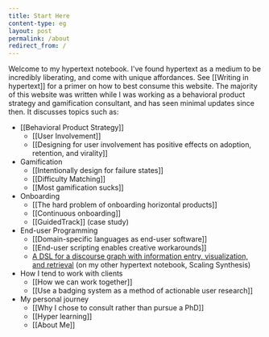 ```yaml
---
title: Start Here
content-type: eg
layout: post
permalink: /about
redirect_from: /
---
```


Welcome to my hypertext notebook. I've found hypertext as a medium to be incredibly liberating, and come with unique affordances. See [[Writing in hypertext]] for a primer on how to best consume this website. The majority of this website was written while I was working as a behavioral product strategy and gamification consultant, and has seen minimal updates since then. It discusses topics such as:

- [[Behavioral Product Strategy]]
  - [[User Involvement]]
  - [[Designing for user involvement has positive effects on adoption, retention, and virality]]
- Gamification
  - [[Intentionally design for failure states]]
  - [[Difficulty Matching]]
  - [[Most gamification sucks]]
- Onboarding
  - [[The hard problem of onboarding horizontal products]]
  - [[Continuous onboarding]]
  - [[GuidedTrack]] (case study)
- End-user Programming
  - [[Domain-specific languages as end-user software]]
  - [[End-user scripting enables creative workarounds]]
  - [A DSL for a discourse graph with information entry, visualization, and retrieval](https://scalingsynthesis.com/I-A-DSL-for-a-discourse-graph-with-information-entry-visualization-and-retrieval/) (on my other hypertext notebook, Scaling Synthesis)
- How I tend to work with clients
  - [[How we can work together]]
  - [[Use a badging system as a method of actionable user research]]
- My personal journey
  - [[Why I chose to consult rather than pursue a PhD]]
  - [[Hyper learning]]
  - [[About Me]]
